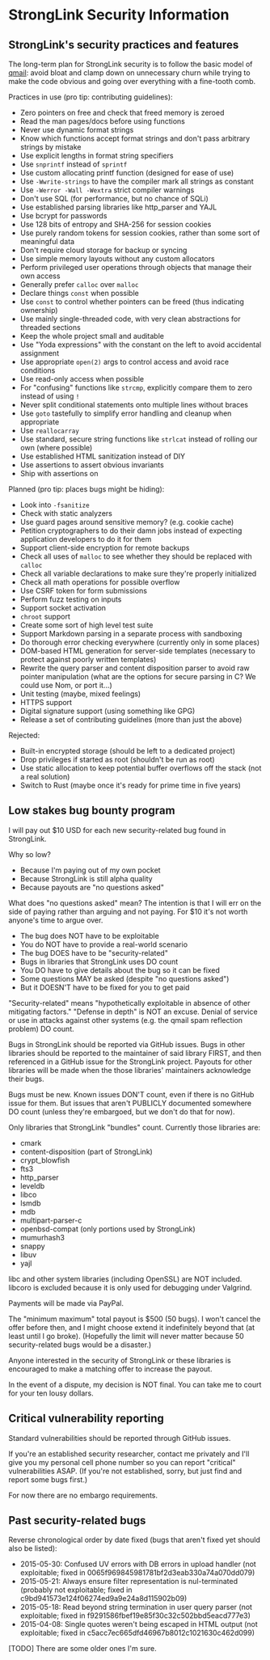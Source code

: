 StrongLink Security Information
===============================

StrongLink's security practices and features
--------------------------------------------

The long-term plan for StrongLink security is to follow the basic model of [qmail](http://cr.yp.to/qmail/qmailsec-20071101.pdf): avoid bloat and clamp down on unnecessary churn while trying to make the code obvious and going over everything with a fine-tooth comb.

Practices in use (pro tip: contributing guidelines):

- Zero pointers on free and check that freed memory is zeroed
- Read the man pages/docs before using functions
- Never use dynamic format strings
- Know which functions accept format strings and don't pass arbitrary strings by mistake
- Use explicit lengths in format string specifiers
- Use `snprintf` instead of `sprintf`
- Use custom allocating printf function (designed for ease of use)
- Use `-Wwrite-strings` to have the compiler mark all strings as constant
- Use `-Werror -Wall -Wextra` strict compiler warnings
- Don't use SQL (for performance, but no chance of SQLi)
- Use established parsing libraries like http\_parser and YAJL
- Use bcrypt for passwords
- Use 128 bits of entropy and SHA-256 for session cookies
- Use purely random tokens for session cookies, rather than some sort of meaningful data
- Don't require cloud storage for backup or syncing
- Use simple memory layouts without any custom allocators
- Perform privileged user operations through objects that manage their own access
- Generally prefer `calloc` over `malloc`
- Declare things `const` when possible
- Use `const` to control whether pointers can be freed (thus indicating ownership)
- Use mainly single-threaded code, with very clean abstractions for threaded sections
- Keep the whole project small and auditable
- Use "Yoda expressions" with the constant on the left to avoid accidental assignment
- Use appropriate `open(2)` args to control access and avoid race conditions
- Use read-only access when possible
- For "confusing" functions like `strcmp`, explicitly compare them to zero instead of using `!`
- Never split conditional statements onto multiple lines without braces
- Use `goto` tastefully to simplify error handling and cleanup when appropriate
- Use `reallocarray`
- Use standard, secure string functions like `strlcat` instead of rolling our own (where possible)
- Use established HTML sanitization instead of DIY
- Use assertions to assert obvious invariants
- Ship with assertions on

Planned (pro tip: places bugs might be hiding):

- Look into `-fsanitize`
- Check with static analyzers
- Use guard pages around sensitive memory? (e.g. cookie cache)
- Petition cryptographers to do their damn jobs instead of expecting application developers to do it for them
- Support client-side encryption for remote backups
- Check all uses of `malloc` to see whether they should be replaced with `calloc`
- Check all variable declarations to make sure they're properly initialized
- Check all math operations for possible overflow
- Use CSRF token for form submissions
- Perform fuzz testing on inputs
- Support socket activation
- `chroot` support
- Create some sort of high level test suite
- Support Markdown parsing in a separate process with sandboxing
- Do thorough error checking everywhere (currently only in some places)
- DOM-based HTML generation for server-side templates (necessary to protect against poorly written templates)
- Rewrite the query parser and content disposition parser to avoid raw pointer manipulation (what are the options for secure parsing in C? We could use Nom, or port it...)
- Unit testing (maybe, mixed feelings)
- HTTPS support
- Digital signature support (using something like GPG)
- Release a set of contributing guidelines (more than just the above)

Rejected:

- Built-in encrypted storage (should be left to a dedicated project)
- Drop privileges if started as root (shouldn't be run as root)
- Use static allocation to keep potential buffer overflows off the stack (not a real solution)
- Switch to Rust (maybe once it's ready for prime time in five years)

Low stakes bug bounty program
-----------------------------

I will pay out $10 USD for each new security-related bug found in StrongLink.

Why so low?

- Because I'm paying out of my own pocket
- Because StrongLink is still alpha quality
- Because payouts are "no questions asked"

What does "no questions asked" mean? The intention is that I will err on the side of paying rather than arguing and not paying. For $10 it's not worth anyone's time to argue over.

- The bug does NOT have to be exploitable
- You do NOT have to provide a real-world scenario
- The bug DOES have to be "security-related"
- Bugs in libraries that StrongLink uses DO count
- You DO have to give details about the bug so it can be fixed
- Some questions MAY be asked (despite "no questions asked")
- But it DOESN'T have to be fixed for you to get paid

"Security-related" means "hypothetically exploitable in absence of other mitigating factors." "Defense in depth" is NOT an excuse. Denial of service or use in attacks against other systems (e.g. the qmail spam reflection problem) DO count.

Bugs in StrongLink should be reported via GitHub issues. Bugs in other libraries should be reported to the maintainer of said library FIRST, and then referenced in a GitHub issue for the StrongLink project. Payouts for other libraries will be made when the those libraries' maintainers acknowledge their bugs.

Bugs must be new. Known issues DON'T count, even if there is no GitHub issue for them. But issues that aren't PUBLICLY documented somewhere DO count (unless they're embargoed, but we don't do that for now).

Only libraries that StrongLink "bundles" count. Currently those libraries are:

- cmark
- content-disposition (part of StrongLink)
- crypt_blowfish
- fts3
- http_parser
- leveldb
- libco
- lsmdb
- mdb
- multipart-parser-c
- openbsd-compat (only portions used by StrongLink)
- mumurhash3
- snappy
- libuv
- yajl

libc and other system libraries (including OpenSSL) are NOT included. libcoro is excluded because it is only used for debugging under Valgrind.

Payments will be made via PayPal.

The "minimum maximum" total payout is $500 (50 bugs). I won't cancel the offer before then, and I might choose extend it indefinitely beyond that (at least until I go broke). (Hopefully the limit will never matter because 50 security-related bugs would be a disaster.)

Anyone interested in the security of StrongLink or these libraries is encouraged to make a matching offer to increase the payout.

In the event of a dispute, my decision is NOT final. You can take me to court for your ten lousy dollars.

Critical vulnerability reporting
--------------------------------

Standard vulnerabilities should be reported through GitHub issues.

If you're an established security researcher, contact me privately and I'll give you my personal cell phone number so you can report "critical" vulnerabilities ASAP. (If you're not established, sorry, but just find and report some bugs first.)

For now there are no embargo requirements.

Past security-related bugs
--------------------------

Reverse chronological order by date fixed (bugs that aren't fixed yet should also be listed):

- 2015-05-30: Confused UV errors with DB errors in upload handler (not exploitable; fixed in 0065f969845981781bf2d3eab330a74a070dd079)
- 2015-05-21: Always ensure filter representation is nul-terminated (probably not exploitable; fixed in c9bd941573e124f06274ed9a9e24a8d115902b09)
- 2015-05-18: Read beyond string termination in user query parser (not exploitable; fixed in f9291586fbef19e85f30c32c502bbd5eacd777e3)
- 2015-04-08: Single quotes weren't being escaped in HTML output (not exploitable; fixed in c5acc7ec665dfd46967b8012c1021630c462d099)

[TODO] There are some older ones I'm sure.

